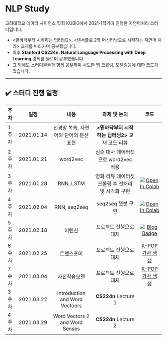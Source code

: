 # NLP Study
고려대학교 데이터 사이언스 학회 KUBIG에서 2021-1학기에 진행한 자연어처리 스터디입니다.  
* <밑바닥부터 시작하는 딥러닝2>, <텐서플로 2와 머신러닝으로 시작하는 자연어 처리> 교재를 따라가며 공부했습니다.  
* 이후 **Stanford CS224n: Natural Language Processing with Deep Learning** 강의를 들으며 공부했습니다.
* 그 외에도 스터디원들과 함께 공부하며 시도한 웹 크롤링, 모델링등에 대한 코드가 있습니다.

--- 

## ✔️ 스터디 진행 일정

|   주차   |   일정   |   내용   |   과제 및 논의   |   코드   |
|:----------------------------|:----------------------------:|:--------------------:|:-------------------:|:-----------------:|
|  1주차  | 2021.01.14 | 신경망 복습, 자연어와 단어의 분산표현 | **<밑바닥부터 시작하는 딥러닝2>** 교재 코드 리뷰 | |
|  2주차  | 2021.01.21 | word2vec | 심슨 대사 데이터셋으로 word2vec 적용 |  |
|  3주차  | 2021.01.28 | RNN, LSTM | 영화 리뷰 데이터셋 크롤링 후 전처리 및 시각화 구현 | [![Open In Colab](https://colab.research.google.com/assets/colab-badge.svg)](https://drive.google.com/file/d/1kbymfRf1VC8m8hFwp5kGTPzAs0A0Yfew/view?usp=sharing) | 
|  4주차  | 2021.02.04 | RNN, seq2seq | seq2seq 챗봇 구현 | [![Open In Colab](https://colab.research.google.com/assets/colab-badge.svg)](https://colab.research.google.com/drive/1DVZ4U1mOYfRI3I66Vylh5-0p-A_zJj3y?usp=sharing) |
|  5주차  | 2021.02.18 | 어텐션 | 프로젝트 진행으로 대체 | [![Blog Badge](http://img.shields.io/badge/-LyricsGenerationProject-black?&logo=github&link=https://github.com/Lyrics-Generation-Project/Song-Lyrics-Generator)](https://github.com/Lyrics-Generation-Project/Song-Lyrics-Generator) | 
|  6주차  | 2021.02.25 | 트랜스포머 | 프로젝트 진행으로 대체 | [K-POP 가사 생성](https://github.com/chloesung/Song-Lyrics-Generator) | 
|  7주차  | 2021.03.04 | 사전학습모델 | 프로젝트 진행으로 대체 | [K-POP 가사 생성](https://github.com/chloesung/Song-Lyrics-Generator) |
|  3주차  | 2021.03.22 | Introduction and Word Vectoers | **CS224n** Lecture 1 | | 
|  4주차  | 2021.03.29 | Word Vectors 2 and Word Senses | **CS224n** Lecture 2 | |
